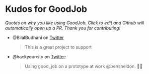 # Kudos for GoodJob

_Quotes on why you like using GoodJob. Click to edit and Github will automatically open up a PR. Thank you for contributing!_

- @BilalBudhani on [Twitter](https://twitter.com/BilalBudhani/status/1301813689977192448)

    > This is a great project to support

- @hackyourcity on [Twitter](https://twitter.com/hackyourcity/status/1308198278140362752): 

    > Using good_job on a prototype at work @bensheldon. 👍🏼
